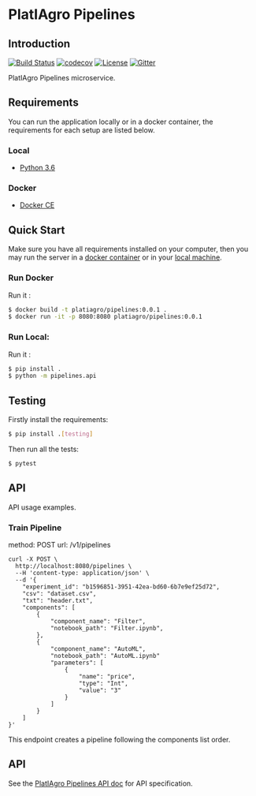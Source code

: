 # PlatIAgro Pipelines

## Introduction

[![Build Status](https://travis-ci.com/platiagro/pipelines.svg?branch=master)](https://travis-ci.com/platiagro/pipelines)
[![codecov](https://codecov.io/gh/platiagro/pipelines/branch/master/graph/badge.svg)](https://codecov.io/gh/platiagro/pipelines)
[![License](https://img.shields.io/badge/License-Apache%202.0-blue.svg)](https://opensource.org/licenses/Apache-2.0)
[![Gitter](https://badges.gitter.im/platiagro/community.svg)](https://gitter.im/platiagro/community?utm_source=badge&utm_medium=badge&utm_campaign=pr-badge)

PlatIAgro Pipelines microservice.

## Requirements

You can run the application locally or in a docker container, the requirements for each setup are listed below.

### Local

- [Python 3.6](https://www.python.org/downloads/)

### Docker

- [Docker CE](https://www.docker.com/get-docker)

## Quick Start

Make sure you have all requirements installed on your computer, then you may run the server in a [docker container](#run-docker) or in your [local machine](#run-local).<br>

### Run Docker

Run it :

```bash
$ docker build -t platiagro/pipelines:0.0.1 .
$ docker run -it -p 8080:8080 platiagro/pipelines:0.0.1
```

### Run Local:

Run it :

```bash
$ pip install .
$ python -m pipelines.api
```

## Testing

Firstly install the requirements:

```bash
$ pip install .[testing]
```

Then run all the tests:

```bash
$ pytest
```

## API

API usage examples.

### Train Pipeline

method: POST
url: /v1/pipelines

```
curl -X POST \
  http://localhost:8080/pipelines \
  --H 'content-type: application/json' \
  --d '{
	"experiment_id": "b1596851-3951-42ea-bd60-6b7e9ef25d72",
	"csv": "dataset.csv",
	"txt": "header.txt",
	"components": [
		{
			"component_name": "Filter",
		 	"notebook_path": "Filter.ipynb",
		},
		{
			"component_name": "AutoML",
		 	"notebook_path": "AutoML.ipynb"
            "parameters": [
                {
                    "name": "price",
                    "type": "Int",
                    "value": "3"
                }
            ]
        }
	]
}'
```

This endpoint creates a pipeline following the components list order.

## API

See the [PlatIAgro Pipelines API doc](https://platiagro.github.io/pipelines/) for API specification.
